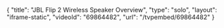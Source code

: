 {
    "title": "JBL Flip 2 Wireless Speaker Overview",
    "type": "solo",
    "layout": "iframe-static",
    "videoId": "69864482",
    "url": "\/tvpembed\/69864482"
}